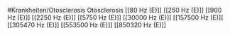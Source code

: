 #Krankheiten/Otosclerosis
Otosclerosis
[[80 Hz (E)]]
[[250 Hz (E)]]
[[900 Hz (E)]]
[[2250 Hz (E)]]
[[5750 Hz (E)]]
[[30000 Hz (E)]]
[[157500 Hz (E)]]
[[305470 Hz (E)]]
[[553500 Hz (E)]]
[[850320 Hz (E)]]